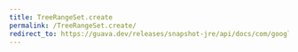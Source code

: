 ```yaml
---
title: TreeRangeSet.create
permalink: /TreeRangeSet.create/
redirect_to: https://guava.dev/releases/snapshot-jre/api/docs/com/google/common/collect/TreeRangeSet.html#create--
---
```

